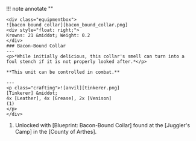 !!! note annotate ""

    <div class="equipmentbox">
    ![bacon bound collar][bacon_bound_collar.png]
    <div style="float: right;">
    Krowns: 21 &middot; Weight: 0.2
    </div>
    ### Bacon-Bound Collar
    ---
    <p>*While initially delicious, this collar's smell can turn into a foul stench if it is not properly looked after.*</p>

    **This unit can be controlled in combat.**

    ---
    <p class="crafting">![anvil][tinkerer.png] 
    [Tinkerer] &middot; 
    4x [Leather], 4x [Grease], 2x [Venison]
    (1)
    </p>
    </div>
1. Unlocked with [Blueprint: Bacon-Bound Collar] found at the [Juggler's Camp] in the [County of Arthes].